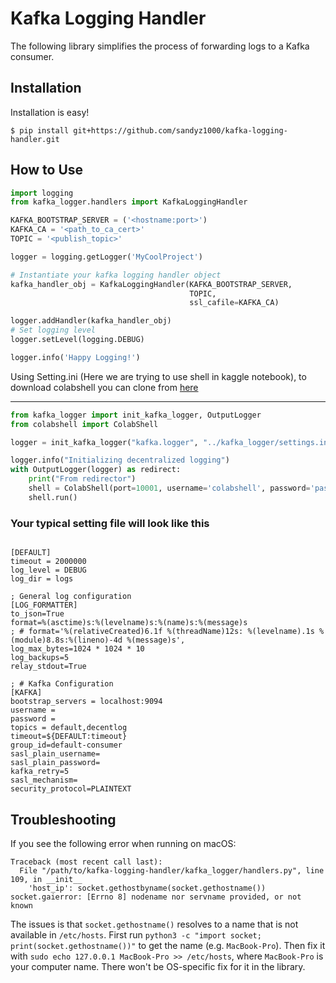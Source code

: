 Kafka Logging Handler
=====================

The following library simplifies the process of forwarding logs to a Kafka consumer.

## Installation

Installation is easy!

```
$ pip install git+https://github.com/sandyz1000/kafka-logging-handler.git
```


How to Use
----------

```python
import logging
from kafka_logger.handlers import KafkaLoggingHandler

KAFKA_BOOTSTRAP_SERVER = ('<hostname:port>')
KAFKA_CA = '<path_to_ca_cert>'
TOPIC = '<publish_topic>'

logger = logging.getLogger('MyCoolProject')

# Instantiate your kafka logging handler object
kafka_handler_obj = KafkaLoggingHandler(KAFKA_BOOTSTRAP_SERVER,
                                        TOPIC,
                                        ssl_cafile=KAFKA_CA)

logger.addHandler(kafka_handler_obj)
# Set logging level
logger.setLevel(logging.DEBUG)

logger.info('Happy Logging!')
```

Using Setting.ini (Here we are trying to use shell in kaggle notebook), to download colabshell you can clone from 
[here](https://github.com/sandyz1000/colabshell)

-----------------

```python
from kafka_logger import init_kafka_logger, OutputLogger
from colabshell import ColabShell

logger = init_kafka_logger("kafka.logger", "../kafka_logger/settings.ini")

logger.info("Initializing decentralized logging")
with OutputLogger(logger) as redirect:
    print("From redirector")
    shell = ColabShell(port=10001, username='colabshell', password='password')
    shell.run()

```

### Your typical setting file will look like this

```

[DEFAULT]
timeout = 2000000
log_level = DEBUG
log_dir = logs

; General log configuration
[LOG_FORMATTER]
to_json=True
format=%(asctime)s:%(levelname)s:%(name)s:%(message)s
; # format='%(relativeCreated)6.1f %(threadName)12s: %(levelname).1s %(module)8.8s:%(lineno)-4d %(message)s',
log_max_bytes=1024 * 1024 * 10
log_backups=5
relay_stdout=True

; # Kafka Configuration
[KAFKA]
bootstrap_servers = localhost:9094
username =
password =
topics = default,decentlog
timeout=${DEFAULT:timeout}
group_id=default-consumer
sasl_plain_username=
sasl_plain_password=
kafka_retry=5
sasl_mechanism=
security_protocol=PLAINTEXT

```
Troubleshooting
----------

If you see the following error when running on macOS:

```
Traceback (most recent call last):
  File "/path/to/kafka-logging-handler/kafka_logger/handlers.py", line 109, in __init__
    'host_ip': socket.gethostbyname(socket.gethostname())
socket.gaierror: [Errno 8] nodename nor servname provided, or not known
```

The issues is that `socket.gethostname()` resolves to a name that is not available in `/etc/hosts`.
First run `python3 -c "import socket; print(socket.gethostname())"` to get the name (e.g. `MacBook-Pro`).
Then fix it with `sudo echo 127.0.0.1 MacBook-Pro >> /etc/hosts`, where `MacBook-Pro` is your computer name.
There won't be OS-specific fix for it in the library.
